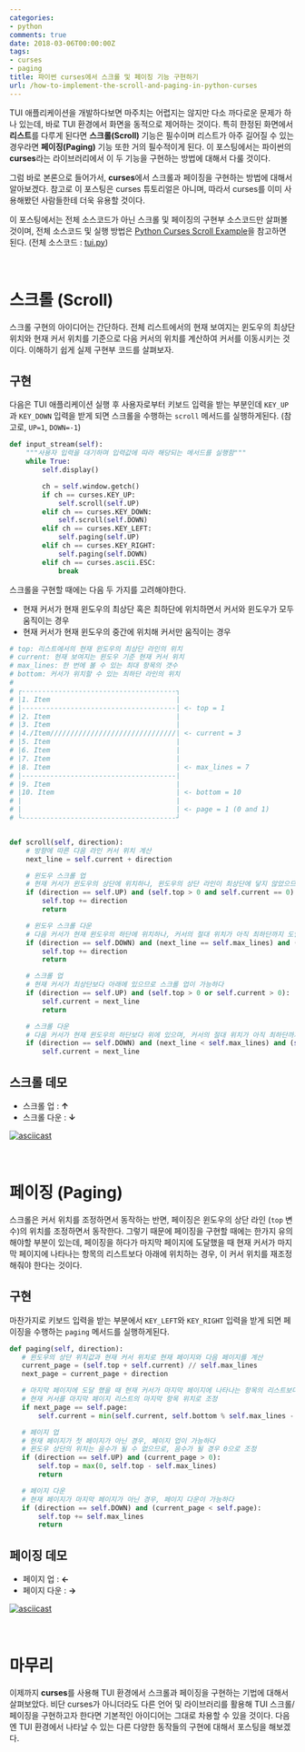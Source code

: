 ```yaml
---
categories:
- python
comments: true
date: 2018-03-06T00:00:00Z
tags:
- curses
- paging
title: 파이썬 curses에서 스크롤 및 페이징 기능 구현하기
url: /how-to-implement-the-scroll-and-paging-in-python-curses
---
```


TUI 애플리케이션을 개발하다보면 마주치는 어렵지는 않지만 다소 까다로운 문제가 하나 있는데, 바로 TUI 환경에서 화면을 동적으로 제어하는 것이다. 특히 한정된 화면에서 **리스트**를 다루게 된다면 **스크롤(Scroll)** 기능은 필수이며 리스트가 아주 길어질 수 있는 경우라면 **페이징(Paging)** 기능 또한 거의 필수적이게 된다. 이 포스팅에서는 파이썬의 **curses**라는 라이브러리에서 이 두 기능을 구현하는 방법에 대해서 다룰 것이다.

그럼 바로 본론으로 들어가서, **curses**에서 스크롤과 페이징을 구현하는 방법에 대해서 알아보겠다. 참고로 이 포스팅은 curses 튜토리얼은 아니며, 따라서 curses를 이미 사용해봤던 사람들한테 더욱 유용할 것이다.

이 포스팅에서는 전체 소스코드가 아닌 스크롤 및 페이징의 구현부 소스코드만 살펴볼 것이며, 전체 소스코드 및 실행 방법은 [Python Curses Scroll Example](https://github.com/mingrammer/python-curses-scroll-example)을 참고하면 된다. (전체 소스코드 : [tui.py](https://github.com/mingrammer/python-curses-scroll-example/blob/master/tui.py))

<br>

# 스크롤 (Scroll)

스크롤 구현의 아이디어는 간단하다. 전체 리스트에서의 현재 보여지는 윈도우의 최상단 위치와 현재 커서 위치를 기준으로 다음 커서의 위치를 계산하여 커서를 이동시키는 것이다. 이해하기 쉽게 실제 구현부 코드를 살펴보자.

## 구현

다음은 TUI 애플리케이션 실행 후 사용자로부터 키보드 입력을 받는 부분인데 `KEY_UP`과 `KEY_DOWN` 입력을 받게 되면 스크롤을 수행하는 `scroll` 메서드를 실행하게된다. (참고로, `UP=1`, `DOWN=-1`)

```python
def input_stream(self):
    """사용자 입력을 대기하며 입력값에 따라 해당되는 메서드를 실행함"""
    while True:
        self.display()

        ch = self.window.getch()
        if ch == curses.KEY_UP:
            self.scroll(self.UP)
        elif ch == curses.KEY_DOWN:
            self.scroll(self.DOWN)
        elif ch == curses.KEY_LEFT:
            self.paging(self.UP)
        elif ch == curses.KEY_RIGHT:
            self.paging(self.DOWN)
        elif ch == curses.ascii.ESC:
            break
```

스크롤을 구현할 때에는 다음 두 가지를 고려해야한다.

* 현재 커서가 현재 윈도우의 최상단 혹은 최하단에 위치하면서 커서와 윈도우가 모두 움직이는 경우
* 현재 커서가 현재 윈도우의 중간에 위치해 커서만 움직이는 경우

```python
# top: 리스트에서의 현재 윈도우의 최상단 라인의 위치
# current: 현재 보여지는 윈도우 기준 현재 커서 위치
# max_lines: 한 번에 볼 수 있는 최대 항목의 갯수
# bottom: 커서가 위치할 수 있는 최하단 라인의 위치
#
# ┌--------------------------------------┐
# |1. Item                               |
# |--------------------------------------| <- top = 1
# |2. Item                               |
# |3. Item                               |
# |4./Item///////////////////////////////| <- current = 3
# |5. Item                               |
# |6. Item                               |
# |7. Item                               |
# |8. Item                               | <- max_lines = 7
# |--------------------------------------|
# |9. Item                               |
# |10. Item                              | <- bottom = 10
# |                                      |
# |                                      | <- page = 1 (0 and 1)
# └--------------------------------------┘


def scroll(self, direction):
    # 방향에 따른 다음 라인 커서 위치 계산
    next_line = self.current + direction

    # 윈도우 스크롤 업
    # 현재 커서가 윈도우의 상단에 위치하나, 윈도우의 상단 라인이 최상단에 닿지 않았으므로 윈도우 스크롤 업이 가능하다
    if (direction == self.UP) and (self.top > 0 and self.current == 0):
        self.top += direction
        return

    # 윈도우 스크롤 다운
    # 다음 커서가 현재 윈도우의 하단에 위치하나, 커서의 절대 위치가 아직 최하단까지 도달하진 않았으므로 윈도우 스크롤 다운이 가능하다
    if (direction == self.DOWN) and (next_line == self.max_lines) and (self.top + self.max_lines < self.bottom):
        self.top += direction
        return

    # 스크롤 업
    # 현재 커서가 최상단보다 아래에 있으므로 스크롤 업이 가능하다
    if (direction == self.UP) and (self.top > 0 or self.current > 0):
        self.current = next_line
        return

    # 스크롤 다운
    # 다음 커서가 현재 윈도우의 하단보다 위에 있으며, 커서의 절대 위치가 아직 최하단까지 도달하진 않았으므로 스크롤 다운이 가능하다
    if (direction == self.DOWN) and (next_line < self.max_lines) and (self.top + next_line < self.bottom):
        self.current = next_line
```

## 스크롤 데모

* 스크롤 업 : **↑**
* 스크롤 다운 : **↓**

[![asciicast](https://asciinema.org/a/166994.png)](https://asciinema.org/a/166994)

<br>

# 페이징 (Paging)

스크롤은 커서 위치를 조정하면서 동작하는 반면, 페이징은 윈도우의 상단 라인 (`top` 변수)의 위치를 조정하면서 동작한다. 그렇기 때문에 페이징을 구현할 때에는 한가지 유의 해야할 부분이 있는데, 페이징을 하다가 마지막 페이지에 도달했을 때 현재 커서가 마지막 페이지에 나타나는 항목의 리스트보다 아래에 위치하는 경우, 이 커서 위치를 재조정해줘야 한다는 것이다.

## 구현

마찬가지로 키보드 입력을 받는 부분에서 `KEY_LEFT`와 `KEY_RIGHT` 입력을 받게 되면 페이징을 수행하는 `paging` 메서드를 실행하게된다.

 ```python
def paging(self, direction):
    # 윈도우의 상단 위치값과 현재 커서 위치로 현재 페이지와 다음 페이지를 계산
    current_page = (self.top + self.current) // self.max_lines
    next_page = current_page + direction

    # 마지막 페이지에 도달 했을 때 현재 커서가 마지막 페이지에 나타나는 항목의 리스트보다 아래에 있는 경우,
    # 현재 커서를 마지막 페이지 리스트의 마지막 항목 위치로 조정
    if next_page == self.page:
        self.current = min(self.current, self.bottom % self.max_lines - 1)

    # 페이지 업
    # 현재 페이지가 첫 페이지가 아닌 경우, 페이지 업이 가능하다
    # 윈도우 상단의 위치는 음수가 될 수 없으므로, 음수가 될 경우 0으로 조정
    if (direction == self.UP) and (current_page > 0):
        self.top = max(0, self.top - self.max_lines)
        return

    # 페이지 다운
    # 현재 페이지가 마지막 페이지가 아닌 경우, 페이지 다운이 가능하다
    if (direction == self.DOWN) and (current_page < self.page):
        self.top += self.max_lines
        return
 ```

## 페이징 데모

* 페이지 업 : **←**
* 페이지 다운 : **→**

[![asciicast](https://asciinema.org/a/166995.png)](https://asciinema.org/a/166995)

<br>

# 마무리

이제까지 **curses**를 사용해 TUI 환경에서 스크롤과 페이징을 구현하는 기법에 대해서 살펴보았다. 비단 curses가 아니더라도 다른 언어 및 라이브러리를 활용해 TUI 스크롤/페이징을 구현하고자 한다면 기본적인 아이디어는 그대로 차용할 수 있을 것이다. 다음엔 TUI 환경에서 나타날 수 있는 다른 다양한 동작들의 구현에 대해서 포스팅을 해보겠다.

